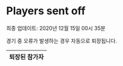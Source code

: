 # Players sent off
최종 업데이트: 2020년 12월 15일 00시 35분


경기 중 오류가 발생하는 경우 자동으로 퇴장됩니다.


| 퇴장된 참가자 |
|:---:|